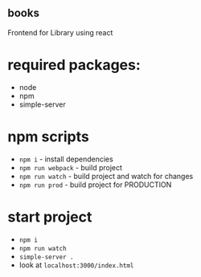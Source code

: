 ## books
Frontend for Library using react

# required packages:
* node
* npm
* simple-server

# npm scripts
* `npm i` - install dependencies
* `npm run webpack` - build project
* `npm run watch` - build project and watch for changes
* `npm run prod` - build project for PRODUCTION

# start project
* `npm i`
* `npm run watch`
* `simple-server .`
* look at `localhost:3000/index.html`
